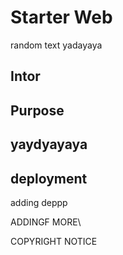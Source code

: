 # Starter Web

random text yadayaya
## Intor

## Purpose

## yaydyayaya


## deployment

adding deppp




ADDINGF MORE\\

COPYRIGHT NOTICE